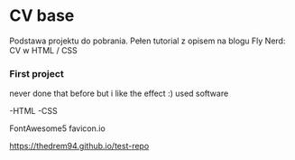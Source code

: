 # CV base

Podstawa projektu do pobrania. Pełen tutorial z opisem na blogu Fly Nerd: CV w HTML / CSS

### First project
never done that before but i like the effect :)
used software

-HTML
-CSS

FontAwesome5
favicon.io

https://thedrem94.github.io/test-repo
